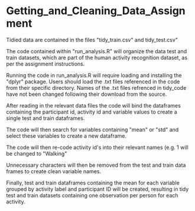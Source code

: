 # Getting_and_Cleaning_Data_Assignment

Tidied data are contained in the files "tidy_train.csv" and tidy_test.csv"

The code contained within "run_analysis.R" will organize the data test and train datasets, which are part of the human activity recognition dataset, as per the assignment instructions.

Running the code in run_analysis.R will require loading and installing  the "dplyr" package. Users should load the .txt files referenced in the code from their specific directory. Names of the .txt files refrenced in tidy_code have not been changed following their download from the source.

After reading in the relevant data files the code will bind the dataframes containing the participant id, activity id and variable values to create a single test and train dataframes.

The code will then search for variables containing "mean" or "std" and select these variables to create a new dataframe.

The code will then re-code activity id's into their relevant names (e.g. 1 will be changed to "Walking"

Unnecessary characters will then be removed from the test and train data frames to create clean variable names.

Finally, test and train dataframes containing the mean for each variable grouped by activity label and participant ID will be created, resulting in tidy test and train datasets containing one observation per person for each activity.
